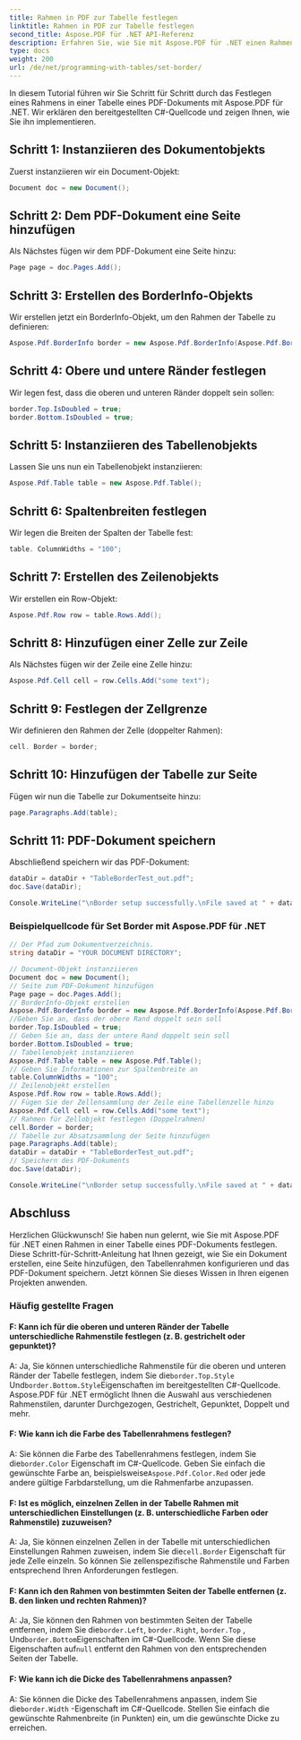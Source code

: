 ```yaml
---
title: Rahmen in PDF zur Tabelle festlegen
linktitle: Rahmen in PDF zur Tabelle festlegen
second_title: Aspose.PDF für .NET API-Referenz
description: Erfahren Sie, wie Sie mit Aspose.PDF für .NET einen Rahmen in einer PDF-Tabelle festlegen.
type: docs
weight: 200
url: /de/net/programming-with-tables/set-border/
---
```

In diesem Tutorial führen wir Sie Schritt für Schritt durch das Festlegen eines Rahmens in einer Tabelle eines PDF-Dokuments mit Aspose.PDF für .NET. Wir erklären den bereitgestellten C#-Quellcode und zeigen Ihnen, wie Sie ihn implementieren.

## Schritt 1: Instanziieren des Dokumentobjekts
Zuerst instanziieren wir ein Document-Objekt:

```csharp
Document doc = new Document();
```

## Schritt 2: Dem PDF-Dokument eine Seite hinzufügen
Als Nächstes fügen wir dem PDF-Dokument eine Seite hinzu:

```csharp
Page page = doc.Pages.Add();
```

## Schritt 3: Erstellen des BorderInfo-Objekts
Wir erstellen jetzt ein BorderInfo-Objekt, um den Rahmen der Tabelle zu definieren:

```csharp
Aspose.Pdf.BorderInfo border = new Aspose.Pdf.BorderInfo(Aspose.Pdf.BorderSide.All);
```

## Schritt 4: Obere und untere Ränder festlegen
Wir legen fest, dass die oberen und unteren Ränder doppelt sein sollen:

```csharp
border.Top.IsDoubled = true;
border.Bottom.IsDoubled = true;
```

## Schritt 5: Instanziieren des Tabellenobjekts
Lassen Sie uns nun ein Tabellenobjekt instanziieren:

```csharp
Aspose.Pdf.Table table = new Aspose.Pdf.Table();
```

## Schritt 6: Spaltenbreiten festlegen
Wir legen die Breiten der Spalten der Tabelle fest:

```csharp
table. ColumnWidths = "100";
```

## Schritt 7: Erstellen des Zeilenobjekts
Wir erstellen ein Row-Objekt:

```csharp
Aspose.Pdf.Row row = table.Rows.Add();
```

## Schritt 8: Hinzufügen einer Zelle zur Zeile
Als Nächstes fügen wir der Zeile eine Zelle hinzu:

```csharp
Aspose.Pdf.Cell cell = row.Cells.Add("some text");
```

## Schritt 9: Festlegen der Zellgrenze
Wir definieren den Rahmen der Zelle (doppelter Rahmen):

```csharp
cell. Border = border;
```

## Schritt 10: Hinzufügen der Tabelle zur Seite
Fügen wir nun die Tabelle zur Dokumentseite hinzu:

```csharp
page.Paragraphs.Add(table);
```

## Schritt 11: PDF-Dokument speichern
Abschließend speichern wir das PDF-Dokument:

```csharp
dataDir = dataDir + "TableBorderTest_out.pdf";
doc.Save(dataDir);

Console.WriteLine("\nBorder setup successfully.\nFile saved at " + dataDir);
```

### Beispielquellcode für Set Border mit Aspose.PDF für .NET

```csharp
// Der Pfad zum Dokumentverzeichnis.
string dataDir = "YOUR DOCUMENT DIRECTORY";

// Document-Objekt instanziieren
Document doc = new Document();
// Seite zum PDF-Dokument hinzufügen
Page page = doc.Pages.Add();
// BorderInfo-Objekt erstellen
Aspose.Pdf.BorderInfo border = new Aspose.Pdf.BorderInfo(Aspose.Pdf.BorderSide.All);
//Geben Sie an, dass der obere Rand doppelt sein soll
border.Top.IsDoubled = true;
// Geben Sie an, dass der untere Rand doppelt sein soll
border.Bottom.IsDoubled = true;
// Tabellenobjekt instanziieren
Aspose.Pdf.Table table = new Aspose.Pdf.Table();
// Geben Sie Informationen zur Spaltenbreite an
table.ColumnWidths = "100";
// Zeilenobjekt erstellen
Aspose.Pdf.Row row = table.Rows.Add();
// Fügen Sie der Zellensammlung der Zeile eine Tabellenzelle hinzu
Aspose.Pdf.Cell cell = row.Cells.Add("some text");
// Rahmen für Zellobjekt festlegen (Doppelrahmen)
cell.Border = border;
// Tabelle zur Absatzsammlung der Seite hinzufügen
page.Paragraphs.Add(table);
dataDir = dataDir + "TableBorderTest_out.pdf";
// Speichern des PDF-Dokuments
doc.Save(dataDir);

Console.WriteLine("\nBorder setup successfully.\nFile saved at " + dataDir);
```

## Abschluss
Herzlichen Glückwunsch! Sie haben nun gelernt, wie Sie mit Aspose.PDF für .NET einen Rahmen in einer Tabelle eines PDF-Dokuments festlegen. Diese Schritt-für-Schritt-Anleitung hat Ihnen gezeigt, wie Sie ein Dokument erstellen, eine Seite hinzufügen, den Tabellenrahmen konfigurieren und das PDF-Dokument speichern. Jetzt können Sie dieses Wissen in Ihren eigenen Projekten anwenden.

### Häufig gestellte Fragen

#### F: Kann ich für die oberen und unteren Ränder der Tabelle unterschiedliche Rahmenstile festlegen (z. B. gestrichelt oder gepunktet)?

 A: Ja, Sie können unterschiedliche Rahmenstile für die oberen und unteren Ränder der Tabelle festlegen, indem Sie die`border.Top.Style` Und`border.Bottom.Style`Eigenschaften im bereitgestellten C#-Quellcode. Aspose.PDF für .NET ermöglicht Ihnen die Auswahl aus verschiedenen Rahmenstilen, darunter Durchgezogen, Gestrichelt, Gepunktet, Doppelt und mehr.

#### F: Wie kann ich die Farbe des Tabellenrahmens festlegen?

 A: Sie können die Farbe des Tabellenrahmens festlegen, indem Sie die`border.Color` Eigenschaft im C#-Quellcode. Geben Sie einfach die gewünschte Farbe an, beispielsweise`Aspose.Pdf.Color.Red` oder jede andere gültige Farbdarstellung, um die Rahmenfarbe anzupassen.

#### F: Ist es möglich, einzelnen Zellen in der Tabelle Rahmen mit unterschiedlichen Einstellungen (z. B. unterschiedliche Farben oder Rahmenstile) zuzuweisen?

 A: Ja, Sie können einzelnen Zellen in der Tabelle mit unterschiedlichen Einstellungen Rahmen zuweisen, indem Sie die`cell.Border` Eigenschaft für jede Zelle einzeln. So können Sie zellenspezifische Rahmenstile und Farben entsprechend Ihren Anforderungen festlegen.

#### F: Kann ich den Rahmen von bestimmten Seiten der Tabelle entfernen (z. B. den linken und rechten Rahmen)?

 A: Ja, Sie können den Rahmen von bestimmten Seiten der Tabelle entfernen, indem Sie die`border.Left`, `border.Right`, `border.Top` , Und`border.Bottom`Eigenschaften im C#-Quellcode. Wenn Sie diese Eigenschaften auf`null` entfernt den Rahmen von den entsprechenden Seiten der Tabelle.

#### F: Wie kann ich die Dicke des Tabellenrahmens anpassen?

 A: Sie können die Dicke des Tabellenrahmens anpassen, indem Sie die`border.Width` -Eigenschaft im C#-Quellcode. Stellen Sie einfach die gewünschte Rahmenbreite (in Punkten) ein, um die gewünschte Dicke zu erreichen.